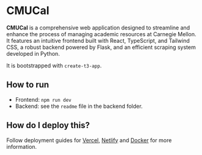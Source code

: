 # CMUCal

**CMUCal** is a comprehensive web application designed to streamline and enhance the process of managing academic resources at Carnegie Mellon. It features an intuitive frontend built with React, TypeScript, and Tailwind CSS, a robust backend powered by Flask, and an efficient scraping system developed in Python.

It is bootstrapped with `create-t3-app`.

## How to run
- Frontend: `npm run dev`
- Backend: see the `readme` file in the backend folder.

## How do I deploy this?

Follow deployment guides for [Vercel](https://create.t3.gg/en/deployment/vercel), [Netlify](https://create.t3.gg/en/deployment/netlify) and [Docker](https://create.t3.gg/en/deployment/docker) for more information.
